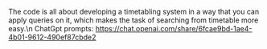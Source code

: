 The code is all about developing a timetabling system in a way that you can apply queries on it, which makes the task of searching from timetable more easy.\n
ChatGpt prompts: https://chat.openai.com/share/6fcae9bd-1ae4-4b01-9612-490ef87cbde2
